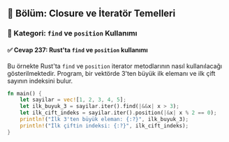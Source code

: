 ## 📘 Bölüm: Closure ve İteratör Temelleri  
### 🔹 Kategori: `find` ve `position` Kullanımı  
#### ✅ Cevap 237: Rust'ta `find` ve `position` kullanımı

Bu örnekte Rust'ta `find` ve `position` iterator metodlarının nasıl kullanılacağı gösterilmektedir. Program, bir vektörde 3'ten büyük ilk elemanı ve ilk çift sayının indeksini bulur.

```rust
fn main() {
    let sayilar = vec![1, 2, 3, 4, 5];
    let ilk_buyuk_3 = sayilar.iter().find(|&&x| x > 3);
    let ilk_cift_indeks = sayilar.iter().position(|&x| x % 2 == 0);
    println!("İlk 3'ten büyük eleman: {:?}", ilk_buyuk_3);
    println!("İlk çiftin indeksi: {:?}", ilk_cift_indeks);
}
```

